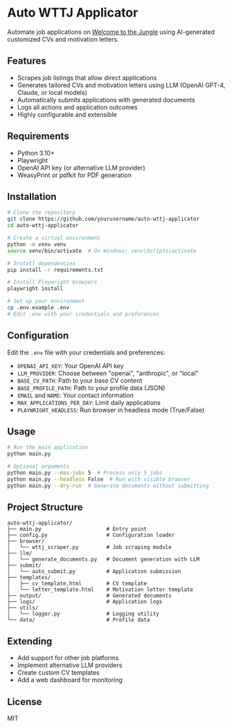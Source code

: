 # Auto WTTJ Applicator

Automate job applications on [Welcome to the Jungle](https://www.welcometothejungle.com/) using AI-generated customized CVs and motivation letters.

## Features

- Scrapes job listings that allow direct applications
- Generates tailored CVs and motivation letters using LLM (OpenAI GPT-4, Claude, or local models)
- Automatically submits applications with generated documents
- Logs all actions and application outcomes
- Highly configurable and extensible

## Requirements

- Python 3.10+
- Playwright
- OpenAI API key (or alternative LLM provider)
- WeasyPrint or pdfkit for PDF generation

## Installation

```bash
# Clone the repository
git clone https://github.com/yourusername/auto-wttj-applicator
cd auto-wttj-applicator

# Create a virtual environment
python -m venv venv
source venv/bin/activate  # On Windows: venv\Scripts\activate

# Install dependencies
pip install -r requirements.txt

# Install Playwright browsers
playwright install

# Set up your environment
cp .env.example .env
# Edit .env with your credentials and preferences
```

## Configuration

Edit the `.env` file with your credentials and preferences:

- `OPENAI_API_KEY`: Your OpenAI API key
- `LLM_PROVIDER`: Choose between "openai", "anthropic", or "local"
- `BASE_CV_PATH`: Path to your base CV content
- `BASE_PROFILE_PATH`: Path to your profile data (JSON)
- `EMAIL` and `NAME`: Your contact information
- `MAX_APPLICATIONS_PER_DAY`: Limit daily applications
- `PLAYWRIGHT_HEADLESS`: Run browser in headless mode (True/False)

## Usage

```bash
# Run the main application
python main.py

# Optional arguments
python main.py --max-jobs 5  # Process only 5 jobs
python main.py --headless False  # Run with visible browser
python main.py --dry-run  # Generate documents without submitting
```

## Project Structure

```
auto-wttj-applicator/
├── main.py                     # Entry point
├── config.py                   # Configuration loader
├── browser/
│   └── wttj_scraper.py         # Job scraping module
├── llm/
│   └── generate_documents.py   # Document generation with LLM
├── submit/
│   └── auto_submit.py          # Application submission
├── templates/
│   ├── cv_template.html        # CV template
│   └── letter_template.html    # Motivation letter template
├── output/                     # Generated documents
├── logs/                       # Application logs
├── utils/
│   └── logger.py               # Logging utility
└── data/                       # Profile data
```

## Extending

- Add support for other job platforms
- Implement alternative LLM providers
- Create custom CV templates
- Add a web dashboard for monitoring

## License

MIT